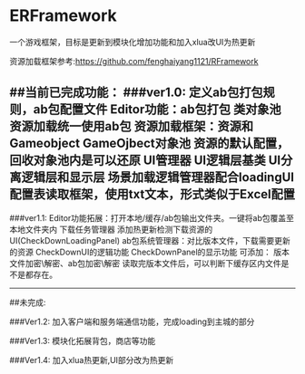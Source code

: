 # ERFramework
一个游戏框架，目标是更新到模块化增加功能和加入xlua改UI为热更新

资源加载框架参考:https://github.com/fenghaiyang1121/RFramework

##当前已完成功能：
###ver1.0:
定义ab包打包规则，ab包配置文件
Editor功能：ab包打包
类对象池
资源加载统一使用ab包
资源加载框架：资源和Gameobject
GameOjbect对象池
资源的默认配置，回收对象池内是可以还原
UI管理器
UI逻辑层基类
UI分离逻辑层和显示层
场景加载逻辑管理器配合loadingUI
配置表读取框架，使用txt文本，形式类似于Excel配置
------------------------------------------------------------------------
###ver1.1:
Editor功能拓展：打开本地/缓存/ab包输出文件夹。一键将ab包覆盖至本地文件夹内
下载任务管理器
添加热更新检测下载资源的UI(CheckDownLoadingPanel)
ab包系统管理器：对比版本文件，下载需要更新的资源
CheckDownUI的逻辑功能
CheckDownPanel的显示功能
可添加：
版本文件加密\解密、ab包加密\解密
读取完版本文件后，可以判断下缓存区内文件是不是都存在。

------------------------------------------------------------------------
##未完成:

###Ver1.2:
加入客户端和服务端通信功能，完成loading到主城的部分

###Ver1.3:
模块化拓展背包，商店等功能

###Ver1.4:
加入xlua热更新,UI部分改为热更新

